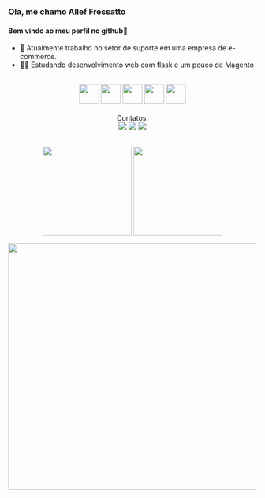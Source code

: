 <h3> Ola, me chamo Allef Fressatto </h3>
<h4>Bem vindo ao meu perfil no github👋 </h4>


- 🔭   Atualmente trabalho no setor de suporte em uma empresa de e-commerce.
- 🧑‍💻 Estudando desenvolvimento web com flask e um pouco de Magento

<br>
<div align='center'>
  <div align="center">
    <img src="https://cdn.jsdelivr.net/gh/devicons/devicon/icons/python/python-original-wordmark.svg" width="40" height="40"/> <img src="https://cdn.jsdelivr.net/gh/devicons/devicon/icons/flask/flask-original-wordmark.svg" width="40" height="40"/> <img src="https://cdn.jsdelivr.net/gh/devicons/devicon/icons/html5/html5-plain-wordmark.svg" width="40" height="40"/>
   <img src="https://cdn.jsdelivr.net/gh/devicons/devicon/icons/css3/css3-plain-wordmark.svg" width="40" height="40"/> <img src="https://cdn.jsdelivr.net/gh/devicons/devicon/icons/git/git-original-wordmark.svg" width="40" height="40"/> 
  
  </div>

   <br>
   Contatos:
   <div>
    <a href="https://www.instagram.com/kb_allef/" target=target="_blank"><img src="https://img.shields.io/badge/-Instagram-%23E4405F?style=for-the-badge&logo=instagram&logoColor=white" target="_blank"></a>
    <a href = "mailto:frrssatto@gmail.com"><img src="https://img.shields.io/badge/Gmail-D14836?style=for-the-badge&logo=gmail&logoColor=white" target="_blank"></a>
    <a href="https://www.linkedin.com/in/allef-fressatto-958aa0169" target="_blank"><img src="https://img.shields.io/badge/-LinkedIn-%230077B5?style=for-the-badge&logo=linkedin&logoColor=white" target="_blank"></a>   
  </div>

  <br/> 

  <p>
    <a href="https://github.com/kb5134">
    <img height="180em" src="https://github-readme-stats.vercel.app/api/top-langs/?username=kb5134&layout=compact&langs_count=7&theme=dracula"/>
    <img height="180em" src="https://github-readme-stats.vercel.app/api?username=kb5134&show_icons=true&theme=dracula&include_all_commits=true&count_private=true"/>
  </p>

  <img width='700' height='500' src="https://c.tenor.com/_DOBjnGspYAAAAAC/code-coding.gif"/>

</div>
